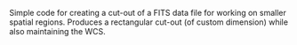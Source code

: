 Simple code for creating a cut-out of a FITS data file for working on smaller spatial regions. Produces a rectangular cut-out (of custom dimension) while also maintaining the WCS.
